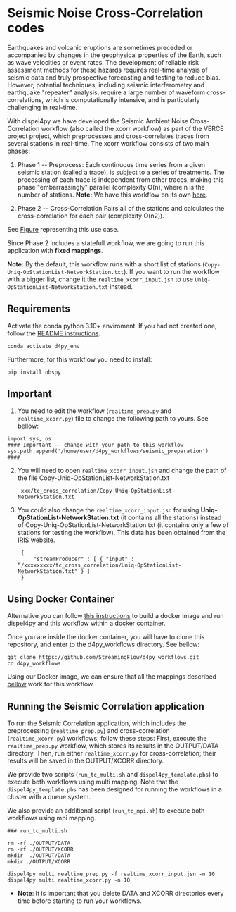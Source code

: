 # Seismic Noise Cross-Correlation codes

Earthquakes and volcanic eruptions are sometimes preceded or accompanied by changes in the geophysical properties of the Earth, such as wave velocities or event rates. The development of reliable risk assessment methods for these hazards requires real-time analysis of seismic data and truly prospective forecasting and testing to reduce bias. However, potential techniques, including seismic interferometry and earthquake "repeater" analysis, require a large number of waveform cross-correlations, which is computationally intensive, and is particularly challenging in real-time.

With dispel4py we have developed the Seismic Ambient Noise Cross-Correlation workflow (also called the xcorr workflow) as part of the VERCE project project, which preprocesses and cross-correlates traces from several stations in real-time. The xcorr workflow consists of two main phases:

1. Phase 1 -- Preprocess: Each continuous time series from a given seismic station (called a trace), is subject to a series of treatments. The processing of each trace is independent from other traces, making this phase "embarrassingly" parallel (complexity O(n), where n is the number of stations. **Note:** We have this workflow on its own [here](https://github.com/StreamingFlow/d4py_workflows/tree/main/seismic_preparation). 

2. Phase 2 -- Cross-Correlation Pairs all of the stations and calculates the cross-correlation for each pair (complexity O(n2)).

See [Figure](./tc_cross_correlation.jpeg) representing this use case.


Since Phase 2 includes a statefull workflow, we are going to run this application with **fixed mappings**. 

**Note:** By the default, this workflow runs with a short list of stations (`Copy-Uniq-OpStationList-NetworkStation.txt`). If you want to run the workflow with a bigger list, change it the `realtime_xcorr_input.jsn` to use `Uniq-OpStationList-NetworkStation.txt` instead.

## Requirements

Activate the conda python 3.10+ enviroment. If you had not created one, follow the [README instructions](https://github.com/StreamingFlow/d4py/tree/main).

```
conda activate d4py_env
```

Furthermore, for this workflow you need to install:

```
pip install obspy
```

## Important

1. You need to edit the workflow (`realtime_prep.py` and `realtime_xcorr.py`) file to change the following path to yours. See bellow:

```
import sys, os
#### Important -- change with your path to this workflow
sys.path.append('/home/user/d4py_workflows/seismic_preparation')
####
```

2. You will need to open `realtime_xcorr_input.jsn` and change the path of the file Copy-Uniq-OpStationList-NetworkStation.txt

		xxx/tc_cross_correlation/Copy-Uniq-OpStationList-NetworkStation.txt  


3. You could also change the `realtime_xcorr_input.jsn` for using **Uniq-OpStationList-NetworkStation.txt** (it contains all the stations) instead of Copy-Uniq-OpStationList-NetworkStation.txt (it contains only a few of stations for testing the workflow). This data has been obtained from the [IRIS](http://ds.iris.edu/ds/nodes/dmc/earthscope/usarray/_US-TA-operational/) website. 

		{
    		"streamProducer" : [ { "input" : “/xxxxxxxxx/tc_cross_correlation/Uniq-OpStationList-NetworkStation.txt" } ]
		}


## Using Docker Container

Alternative you can follow [this instructions](https://github.com/StreamingFlow/d4py/tree/main#docker) to build a docker image and run dispel4py and this workflow within a docker container.

Once you are inside the docker container, you will have to clone this repository, and enter to the d4py_workflows directory. See bellow:
```
git clone https://github.com/StreamingFlow/d4py_workflows.git
cd d4py_workflows
```
Using our Docker  image, we can ensure that all the mappings described [bellow](https://github.com/StreamingFlow/d4py_workflows/tree/main/article_sentiment_analysis#run-the-workflow-with-different-mappings) work for this workflow.


## Running the Seismic Correlation application

To run the Seismic Correlation application, which includes the preprocessing (`realtime_prep.py`) and cross-correlation (`realtime_xcorr.py`) workflows, follow these steps: First, execute the `realtime_prep.py` workflow, which stores its results in the OUTPUT/DATA directory. Then, run either `realtime_xcorr.py` for cross-correlation; their results will be saved in the OUTPUT/XCORR directory. 

We provide two scripts (`run_tc_multi.sh` and `dispel4py_template.pbs`) to execute both workflows using multi mapping. Note that the `dispel4py_template.pbs` has been designed for running the workflows in a cluster with a queue system. 

We also provide an additional script (`run_tc_mpi.sh`) to execute both workflows using mpi mapping. 


```	
### run_tc_multi.sh 

rm -rf ./OUTPUT/DATA
rm -rf ./OUTPUT/XCORR
mkdir  ./OUTPUT/DATA
mkdir ./OUTPUT/XCORR

dispel4py multi realtime_prep.py -f realtime_xcorr_input.jsn -n 10
dispel4py multi realtime_xcorr.py -n 10
```	

- **Note**: It is important that you delete DATA and XCORR directories every time before starting to run your workflows. 

